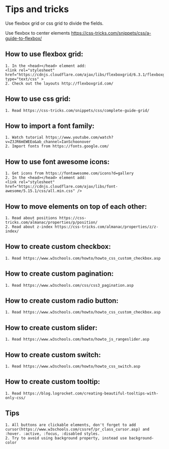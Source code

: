  # Tips and tricks
 
Use flexbox grid or css grid to divide the fields.

Use flexbox to center elements https://css-tricks.com/snippets/css/a-guide-to-flexbox/

## How to use flexbox grid:
    1. In the <head></head> element add: 
    <link rel="stylesheet" href="https://cdnjs.cloudflare.com/ajax/libs/flexboxgrid/6.3.1/flexboxgrid.min.css" type="text/css" >
    2. Check out the layouts http://flexboxgrid.com/

## How to use css grid:
    1. Read https://css-tricks.com/snippets/css/complete-guide-grid/

## How to import a font family:
    1. Watch tutorial https://www.youtube.com/watch?v=Z3JR6mEWEEo&ab_channel=IanSchoonover
    2. Import fonts from https://fonts.google.com/

## How to use font awesome icons:
    1. Get icons from https://fontawesome.com/icons?d=gallery
    2. In the <head></head> element add: 
    <link rel="stylesheet" href="https://cdnjs.cloudflare.com/ajax/libs/font-awesome/5.15.1/css/all.min.css" />

## How to move elements on top of each other:
    1. Read about positions https://css-tricks.com/almanac/properties/p/position/
    2. Read about z-index https://css-tricks.com/almanac/properties/z/z-index/

## How to create custom checkbox:
    1. Read https://www.w3schools.com/howto/howto_css_custom_checkbox.asp

## How to create custom pagination:
    1. Read https://www.w3schools.com/css/css3_pagination.asp

## How to create custom radio button:
    1. Read https://www.w3schools.com/howto/howto_css_custom_checkbox.asp

## How to create custom slider:
    1. Read https://www.w3schools.com/howto/howto_js_rangeslider.asp

## How to create custom switch:
    1. Read https://www.w3schools.com/howto/howto_css_switch.asp

## How to create custom tooltip:
    1. Read https://blog.logrocket.com/creating-beautiful-tooltips-with-only-css/
    
## Tips
    1. All buttons are clickable elements, don't forget to add cursor(https://www.w3schools.com/cssref/pr_class_cursor.asp) and :hover. :active, :focus, :disabled styles.
    2. Try to avoid using background property, instead use background-color
